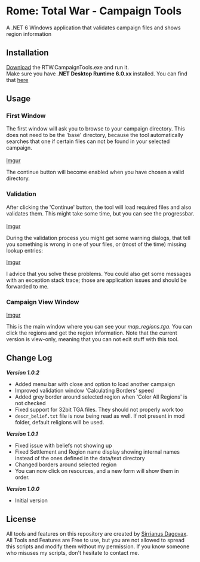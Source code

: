 # Rome: Total War - Campaign Tools
A .NET 6 Windows application that validates campaign files and shows region information


## Installation
[Download](https://github.com/Dagovax/Rome-Total-War-Tools-and-Features/raw/master/RTW.CampaignTools/RTW.CampaignTools.exe) the RTW.CampaignTools.exe and run it.<br/>
Make sure you have <B>.NET Desktop Runtime 6.0.xx </B> installed. You can find that [here](https://dotnet.microsoft.com/en-us/download/dotnet/6.0)

## Usage

### First Window
The first window will ask you to browse to your campaign directory. This does not need to be the 'base' directory, because the tool automatically searches that one if certain files can not be found in your selected campaign.<br/><br/>
[Imgur](https://i.imgur.com/ldJKYH0.png)

The continue button will become enabled when you have chosen a valid directory.

### Validation
After clicking the 'Continue' button, the tool will load required files and also validates them. This might take some time, but you can see the progressbar.<br/><br/>
[Imgur](https://i.imgur.com/GRC2iTi.png)

During the validation process you might get some warning dialogs, that tell you something is wrong in one of your files, or (most of the time) missing lookup entries:

[Imgur](https://i.imgur.com/zQ5E30X.png)

I advice that you solve these problems. You could also get some messages with an exception stack trace; those are application issues and should be forwarded to me.

### Campaign View Window
[Imgur](https://i.imgur.com/B0HsXNB.png)

This is the main window where you can see your <i>map_regions.tga</i>. You can click the regions and get the region information. Note that the current version is view-only, meaning that you can not edit stuff with this tool.

## Change Log
<i><b>Version 1.0.2</b></i>
- Added menu bar with close and option to load another campaign
- Improved validation window 'Calculating Borders' speed
- Added grey border around selected region when 'Color All Regions' is not checked
- Fixed support for 32bit TGA files. They should not properly work too
- `descr_belief.txt` file is now being read as well. If not present in mod folder, default religions will be used.

<i><b>Version 1.0.1</b></i>
- Fixed issue with beliefs not showing up
- Fixed Settlement and Region name display showing internal names instead of the ones defined in the data/text directory
- Changed borders around selected region
- You can now click on resources, and a new form will show them in order.

<i><b>Version 1.0.0</b></i>
- Initial version

## License
All tools and features on this repository are created by [Sirrianus Dagovax](https://github.com/Dagovax). All Tools and Features are Free to use, but you are 
not allowed to spread this scripts and modify them without my permission. If you know someone who misuses my scripts, don't hesitate to
contact me.
